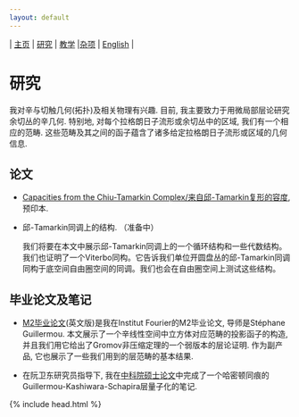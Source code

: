 ```yaml
---
layout: default
---
```



| [主页](index-ch.md)  | [研究](research-ch.md)    | [教学](teaching-ch.md)         |[杂项](miscellaneous-ch.md) | [English](research-en.md) |


# 研究

我对辛与切触几何(拓扑)及相关物理有兴趣. 目前, 我主要致力于用微局部层论研究余切丛的辛几何. 特别地, 对每个拉格朗日子流形或余切丛中的区域, 我们有一个相应的范畴. 这些范畴及其之间的函子蕴含了诸多给定拉格朗日子流形或区域的几何信息.

## 论文

- [Capacities from the Chiu-Tamarkin Complex/来自邱-Tamarkin复形的容度](https://arxiv.org/abs/2103.05143), 预印本. 

- 邱-Tamarkin同调上的结构. （准备中）

  我们将要在本文中展示邱-Tamarkin同调上的一个循环结构和一些代数结构。我们也证明了一个Viterbo同构。它告诉我们单位开圆盘丛的邱-Tamarkin同调同构于底空间自由圈空间的同调。我们也会在自由圈空间上测试这些结构。
  
## 毕业论文及笔记

- [M2毕业论文](Files/M2_thesis.pdf)(英文版)是我在Institut Fourier的M2毕业论文, 导师是Stéphane Guillermou. 本文展示了一个辛线性空间中立方体对应范畴的投影函子的构造, 并且我们用它给出了Gromov非压缩定理的一个弱版本的层论证明. 作为副产品, 它也展示了一些我们用到的层范畴的基本结果.

- 在阮卫东研究员指导下, 我在[中科院硕士论文](Files/CAS_Thesis.pdf)中完成了一个哈密顿同痕的Guillermou-Kashiwara-Schapira层量子化的笔记.

{% include head.html %}
